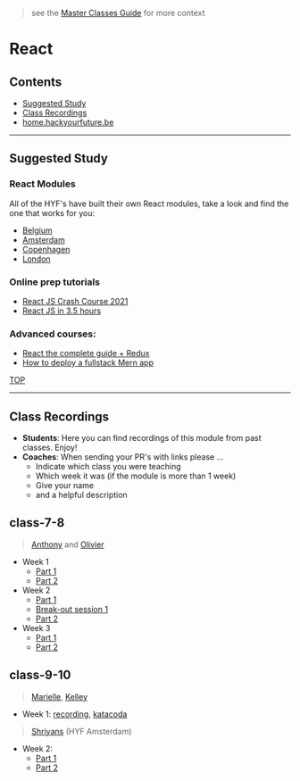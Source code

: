 > see the [Master Classes Guide](https://home.hackyourfuture.be/master-classes) for more context

# React

## Contents

- [Suggested Study](#suggested-study)
- [Class Recordings](#class-recordings)
- [home.hackyourfuture.be](https://home.hackyourfuture.be/)

---
## Suggested Study

### React Modules

All of the HYF's have built their own React modules, take a look and find the one that works for you:

- [Belgium](https://github.com/HackYourFutureBelgium/react-module)
- [Amsterdam](https://github.com/HackYourFuture/React)
- [Copenhagen](https://github.com/HackYourFuture-CPH/React)
- [London](https://syllabus.codeyourfuture.io/react/index/)

### Online prep tutorials
- [React JS Crash Course 2021](https://www.youtube.com/watch?v=w7ejDZ8SWv8)
- [React JS in 3.5 hours](https://www.youtube.com/watch?v=ABQLwlE8MUA&t=214s)

### Advanced courses:
- [React the complete guide + Redux](https://www.udemy.com/course/react-the-complete-guide-incl-redux/)
- [How to deploy a fullstack Mern app](https://www.youtube.com/playlist?list=PL6QREj8te1P7VSwhrMf3D3Xt4V6_SRkhu)


[TOP](#frontend-frameworks)

---

## Class Recordings

- **Students**: Here you can find recordings of this module from past classes. Enjoy!
- **Coaches**: When sending your PR's with links please ...
  - Indicate which class you were teaching
  - Which week it was (if the module is more than 1 week)
  - Give your name
  - and a helpful description

## class-7-8

> [Anthony](https://github.com/Toinne) and [Olivier](https://github.com/xurei)

- Week 1
  - [Part 1](https://vimeo.com/429603081)
  - [Part 2](https://vimeo.com/429603310)
- Week 2
  - [Part 1](https://vimeo.com/431190348)
  - [Break-out session 1](https://vimeo.com/431187975/c2bf7158dc)
  - [Part 2](https://vimeo.com/431206655)
- Week 3
  - [Part 1](https://vimeo.com/433319666)
  - [Part 2](https://vimeo.com/433339011)
  
## class-9-10

> [Marielle](http://widged.com/portfolio/), [Kelley](https://klve.nl/)

- Week 1: [recording](https://vimeo.com/485106233), [katacoda](https://www.katacoda.com/widged/courses/hackyourfuture-react)

> [Shriyans](https://github.com/shrynx) (HYF Amsterdam)

- Week 2:
  - [Part 1](https://vimeo.com/488111553)
  - [Part 2](https://vimeo.com/488114632)

